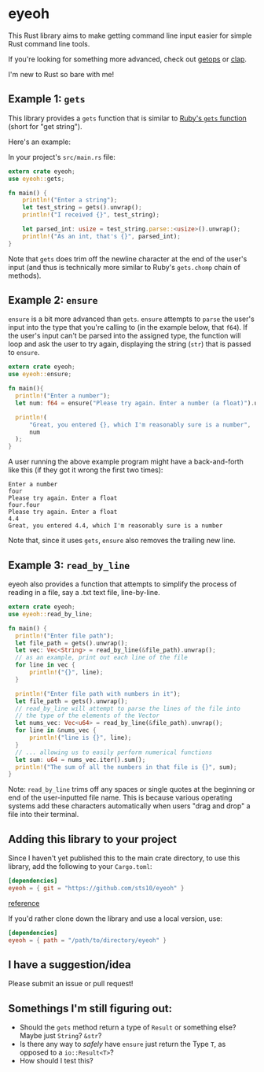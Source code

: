 # eyeoh

This Rust library aims to make getting command line input easier for simple Rust command line tools. 

If you're looking for something more advanced, check out [getops](https://docs.rs/getopts/0.2.18/getopts/) or [clap](https://docs.rs/clap/2.32.0/clap/).

I'm new to Rust so bare with me!

## Example 1: `gets`

This library provides a `gets` function that is similar to [Ruby's `gets` function](https://ruby-doc.org/core-2.3.0/IO.html#method-i-gets) (short for "get string").

Here's an example:

In your project's `src/main.rs` file:
```rust
extern crate eyeoh;
use eyeoh::gets;

fn main() {
    println!("Enter a string");
    let test_string = gets().unwrap();
    println!("I received {}", test_string);

    let parsed_int: usize = test_string.parse::<usize>().unwrap();
    println!("As an int, that's {}", parsed_int);
}
```

Note that `gets` does trim off the newline character at the end of the user's input (and thus is technically more similar to Ruby's `gets.chomp` chain of methods).

## Example 2: `ensure`

`ensure` is a bit more advanced than `gets`. `ensure` attempts to `parse` the user's input into the type that you're calling to (in the example below, that `f64`). If the user's input can't be parsed into the assigned type, the function will loop and ask the user to try again, displaying the string (`str`) that is passed to `ensure`.


```rust
extern crate eyeoh;
use eyeoh::ensure;

fn main(){
  println!("Enter a number");
  let num: f64 = ensure("Please try again. Enter a number (a float)").unwrap();

  println!(
      "Great, you entered {}, which I'm reasonably sure is a number",
      num
  );
}
```

A user running the above example program might have a back-and-forth like this (if they got it wrong the first two times):

```
Enter a number
four
Please try again. Enter a float
four.four
Please try again. Enter a float
4.4
Great, you entered 4.4, which I'm reasonably sure is a number
```

Note that, since it uses `gets`, `ensure` also removes the trailing new line.

## Example 3: `read_by_line`

eyeoh also provides a function that attempts to simplify the process of reading in a file, say a .txt text file, line-by-line.

```rust
extern crate eyeoh;
use eyeoh::read_by_line;

fn main() {
  println!("Enter file path");
  let file_path = gets().unwrap();
  let vec: Vec<String> = read_by_line(&file_path).unwrap();
  // as an example, print out each line of the file
  for line in vec {
      println!("{}", line);
  }

  println!("Enter file path with numbers in it");
  let file_path = gets().unwrap();
  // read_by_line will attempt to parse the lines of the file into 
  // the type of the elements of the Vector
  let nums_vec: Vec<u64> = read_by_line(&file_path).unwrap();
  for line in &nums_vec {
      println!("line is {}", line);
  }
  // ... allowing us to easily perform numerical functions
  let sum: u64 = nums_vec.iter().sum();
  println!("The sum of all the numbers in that file is {}", sum);
}
```

Note: `read_by_line` trims off any spaces or single quotes at the beginning or end of the user-inputted file name. This is because various operating systems add these characters automatically when users "drag and drop" a file into their terminal.

## Adding this library to your project

Since I haven't yet published this to the main crate directory, to use this library, add the following to your `Cargo.toml`:

```toml
[dependencies]
eyeoh = { git = "https://github.com/sts10/eyeoh" }
```

[reference](https://doc.rust-lang.org/cargo/reference/specifying-dependencies.html#specifying-dependencies-from-git-repositories)

If you'd rather clone down the library and use a local version, use:

```toml
[dependencies]
eyeoh = { path = "/path/to/directory/eyeoh" }

```

## I have a suggestion/idea

Please submit an issue or pull request! 


## Somethings I'm still figuring out:

  - Should the `gets` method return a type of `Result` or something else?  Maybe just `String`? `&str`?
  - Is there any way to _safely_ have `ensure` just return the Type `T`, as opposed to a `io::Result<T>`?
  - How should I test this?
  <!-- - Also: if I'm to have `gets` return a type of `Result`, I'd like to provide a second example that does _not_ use `.unwrap()` following `gets()`. Would I use a `match` statement? -->


